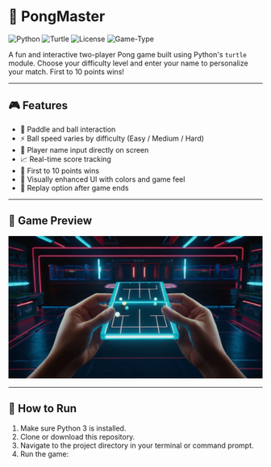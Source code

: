 # 🏓 PongMaster

![Python](https://img.shields.io/badge/Python-3.x-blue?logo=python)
![Turtle](https://img.shields.io/badge/Graphics-Turtle-green)
![License](https://img.shields.io/badge/License-MIT-yellow)
![Game-Type](https://img.shields.io/badge/Game-2%20Player-lightgrey)

A fun and interactive two-player Pong game built using Python's `turtle` module. Choose your difficulty level and enter your name to personalize your match. First to 10 points wins!

---

## 🎮 Features

- 🏓 Paddle and ball interaction  
- ⚡ Ball speed varies by difficulty (Easy / Medium / Hard)  
- 🧍 Player name input directly on screen  
- 📈 Real-time score tracking  
- 🏁 First to 10 points wins  
- 🎨 Visually enhanced UI with colors and game feel  
- 🔄 Replay option after game ends  

---

## 📸 Game Preview

![Game Preview](assets/screenshot.jpg)

---

## 🚀 How to Run

1. Make sure Python 3 is installed.
2. Clone or download this repository.
3. Navigate to the project directory in your terminal or command prompt.
4. Run the game:

